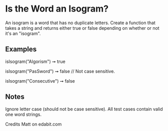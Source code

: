 # Is the Word an Isogram?

An isogram is a word that has no duplicate letters. Create a function that takes a string and returns either true or false depending on whether or not it's an "isogram".

## Examples

isIsogram("Algorism") ➞ true

isIsogram("PasSword") ➞ false
// Not case sensitive.

isIsogram("Consecutive") ➞ false

## Notes

Ignore letter case (should not be case sensitive).
All test cases contain valid one word strings.

Credits Matt on edabit.com
